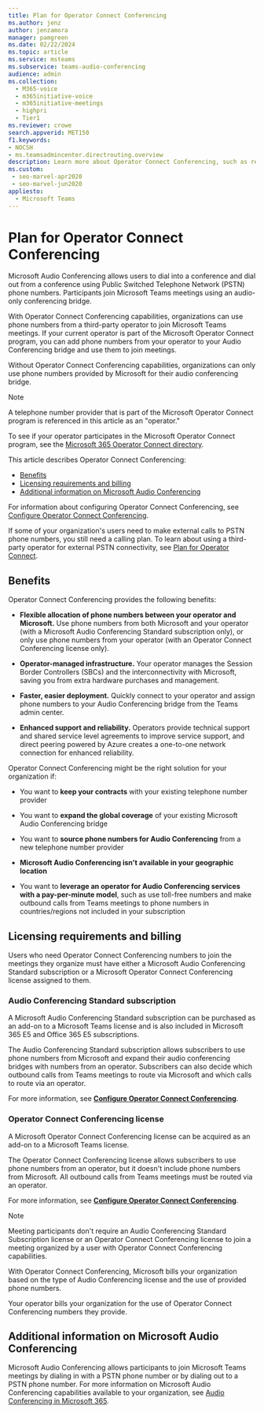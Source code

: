 ```yaml
---
title: Plan for Operator Connect Conferencing
ms.author: jenz
author: jenzamora
manager: pamgreen
ms.date: 02/22/2024
ms.topic: article
ms.service: msteams
ms.subservice: teams-audio-conferencing
audience: admin
ms.collection: 
  - M365-voice
  - m365initiative-voice
  - m365initiative-meetings
  - highpri
  - Tier1
ms.reviewer: crowe
search.appverid: MET150
f1.keywords:
- NOCSH
- ms.teamsadmincenter.directrouting.overview
description: Learn more about Operator Connect Conferencing, such as requirements and planning for deployment.
ms.custom: 
 - seo-marvel-apr2020
 - seo-marvel-jun2020
appliesto: 
  - Microsoft Teams
---
```


# Plan for Operator Connect Conferencing

Microsoft Audio Conferencing allows users to dial into a conference and dial out from a conference using Public Switched Telephone Network (PSTN) phone numbers. Participants join Microsoft Teams meetings using an audio-only conferencing bridge.

With Operator Connect Conferencing capabilities, organizations can use phone numbers from a third-party operator to join Microsoft Teams meetings. If your current operator is part of the Microsoft Operator Connect program, you can add phone numbers from your operator to your Audio Conferencing bridge and use them to join meetings.

Without Operator Connect Conferencing capabilities, organizations can only use phone numbers provided by Microsoft for their audio conferencing bridge.

>[!NOTE]
>A telephone number provider that is part of the Microsoft Operator Connect program is referenced in this article as an "operator."
>
>To see if your operator participates in the Microsoft Operator Connect program, see the [Microsoft 365 Operator Connect directory](https://cloudpartners.transform.microsoft.com/practices/microsoft-365-for-operators/directory).

This article describes Operator Connect Conferencing:

- [Benefits](#benefits)
- [Licensing requirements and billing](#licensing-requirements-and-billing)
- [Additional information on Microsoft Audio Conferencing](#additional-information-on-microsoft-audio-conferencing)

For information about configuring Operator Connect Conferencing, see [Configure Operator Connect Conferencing](operator-connect-conferencing-configure.md).

If some of your organization's users need to make external calls to PSTN phone numbers, you still need a calling plan. To learn about using a third-party operator for external PSTN connectivity, see [Plan for Operator Connect](operator-connect-plan.md).

## Benefits

Operator Connect Conferencing provides the following benefits:

- **Flexible allocation of phone numbers between your operator and Microsoft.** Use phone numbers from both Microsoft and your operator (with a Microsoft Audio Conferencing Standard subscription only), or only use phone numbers from your operator (with an Operator Connect Conferencing license only).

- **Operator-managed infrastructure.** Your operator manages the Session Border Controllers (SBCs) and the interconnectivity with Microsoft, saving you from extra hardware purchases and management.

- **Faster, easier deployment.** Quickly connect to your operator and assign phone numbers to your Audio Conferencing bridge from the Teams admin center.

- **Enhanced support and reliability.** Operators provide technical support and shared service level agreements to improve service support, and direct peering powered by Azure creates a one-to-one network connection for enhanced reliability.

Operator Connect Conferencing might be the right solution for your organization if:

- You want to **keep your contracts** with your existing telephone number provider

- You want to **expand the global coverage** of your existing Microsoft Audio Conferencing bridge

- You want to **source phone numbers for Audio Conferencing** from a new telephone number provider

- **Microsoft Audio Conferencing isn't available in your geographic location**

- You want to **leverage an operator for Audio Conferencing services with a pay-per-minute model**, such as use toll-free numbers and make outbound calls from Teams meetings to phone numbers in countries/regions not included in your subscription

## Licensing requirements and billing

Users who need Operator Connect Conferencing numbers to join the meetings they organize must have either a Microsoft Audio Conferencing Standard subscription or a Microsoft Operator Connect Conferencing license assigned to them.

### Audio Conferencing Standard subscription

A Microsoft Audio Conferencing Standard subscription can be purchased as an add-on to a Microsoft Teams license and is also included in Microsoft 365 E5 and Office 365 E5 subscriptions.

The Audio Conferencing Standard subscription allows subscribers to use phone numbers from Microsoft and expand their audio conferencing bridges with numbers from an operator. Subscribers can also decide which outbound calls from Teams meetings to route via Microsoft and which calls to route via an operator.

For more information, see [**Configure Operator Connect Conferencing**](operator-connect-conferencing-configure.md).

### Operator Connect Conferencing license

A Microsoft Operator Connect Conferencing license can be acquired as an add-on to a Microsoft Teams license.

The Operator Connect Conferencing license allows subscribers to use phone numbers from an operator, but it doesn't include phone numbers from Microsoft. All outbound calls from Teams meetings must be routed via an operator.

For more information, see [**Configure Operator Connect Conferencing**](operator-connect-conferencing-configure.md).

>[!Note]
>Meeting participants don't require an Audio Conferencing Standard Subscription license or an Operator Connect Conferencing license to join a meeting organized by a user with Operator Connect Conferencing capabilities.

With Operator Connect Conferencing, Microsoft bills your organization based on the type of Audio Conferencing license and the use of provided phone numbers.

Your operator bills your organization for the use of Operator Connect Conferencing numbers they provide.

## Additional information on Microsoft Audio Conferencing

Microsoft Audio Conferencing allows participants to join Microsoft Teams meetings by dialing in with a PSTN phone number or by dialing out to a PSTN phone number. For more information on Microsoft Audio Conferencing capabilities available to your organization, see [Audio Conferencing in Microsoft 365](audio-conferencing-in-office-365.md).

